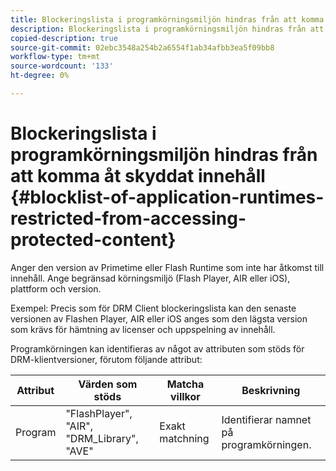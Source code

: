 ```yaml
---
title: Blockeringslista i programkörningsmiljön hindras från att komma åt skyddat innehåll
description: Blockeringslista i programkörningsmiljön hindras från att komma åt skyddat innehåll
copied-description: true
source-git-commit: 02ebc3548a254b2a6554f1ab34afbb3ea5f09bb8
workflow-type: tm+mt
source-wordcount: '133'
ht-degree: 0%

---
```


# Blockeringslista i programkörningsmiljön hindras från att komma åt skyddat innehåll {#blocklist-of-application-runtimes-restricted-from-accessing-protected-content}

Anger den version av Primetime eller Flash Runtime som inte har åtkomst till innehåll. Ange begränsad körningsmiljö (Flash Player, AIR eller iOS), plattform och version.

Exempel: Precis som för DRM Client blockeringslista kan den senaste versionen av Flashen Player, AIR eller iOS anges som den lägsta version som krävs för hämtning av licenser och uppspelning av innehåll.

Programkörningen kan identifieras av något av attributen som stöds för DRM-klientversioner, förutom följande attribut:

| **Attribut** | **Värden som stöds** | **Matcha villkor** | **Beskrivning** |
|---|---|---|---|
| Program | &quot;FlashPlayer&quot;, &quot;AIR&quot;, &quot;DRM_Library&quot;, &quot;AVE&quot; | Exakt matchning | Identifierar namnet på programkörningen. |

